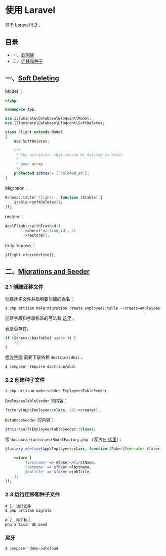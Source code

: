 # 使用 Laravel

基于 Laravel 5.3 。

## 目录

- 一、[软删除](#soft-deleting)
- 二、[迁移和种子](#migrations-and-seeder)

## 一、[Soft Deleting](https://laravel.com/docs/5.3/eloquent#soft-deleting)

Model ：

```php
<?php

namespace App;

use Illuminate\Database\Eloquent\Model;
use Illuminate\Database\Eloquent\SoftDeletes;

class Flight extends Model
{
    use SoftDeletes;

    /**
     * The attributes that should be mutated to dates.
     *
     * @var array
     */
    protected $dates = ['deleted_at'];
}
```

Migration ：

```php
Schema::table('flights', function ($table) {
    $table->softDeletes();
});
```

restore ：

```php
App\Flight::withTrashed()
        ->where('airline_id', 1)
        ->restore();
```

truly remove ：

```php
$flight->forceDelete();
```

## 二、[Migrations and Seeder](https://laravel.com/docs/5.3/migrations#columns)

### 2.1 创建迁移文件

创建迁移文件并指明要创建的表名：

```
$ php artisan make:migration create_employees_table --create=employees
```

创建字段和字段修饰的写法看 [这里](https://laravel-china.org/docs/5.3/migrations#columns) 。

表是否存在。

```php
if (Schema::hasTable('users')) {
    //
}
```

[修改字段](https://laravel-china.org/docs/5.3/migrations#modifying-columns) 需要下载依赖 `doctrine/dbal` 。

```
$ composer require doctrine/dbal
```

### 2.2 创建种子文件

```
$ php artisan make:seeder EmployeesTableSeeder
```

`EmployeesTableSeeder` 的内容：

```php
factory(App\Employee::class, 20)->create();
```

`DatabaseSeeder` 的内容：

```php
$this->call(EmployeesTableSeeder::class);
```

写 `database\factories\ModelFactory.php` （写法在 [这里](https://github.com/fzaninotto/Faker)）：

```php
$factory->define(App\Employee::class, function (Faker\Generator $faker) {

    return [
        'firstname' => $faker->firstName,
        'lastname' => $faker->lastName,
        'jobtitle' => $faker->jobTitle,
    ];
});
```

### 2.3 运行迁移和种子文件

```
# 1. 运行迁移
$ php artisan migrate

# 2. 种下种子
php artisan db:seed
```

### 尾牙

```
$ composer dump-autoload
```
